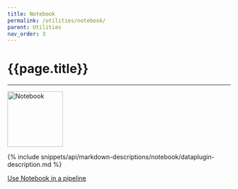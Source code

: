 ```yaml
---
title: Notebook
permalink: /utilities/notebook/
parent: Utilities
nav_order: 3
---
```


# {{page.title}}

---

<img src="{{site.baseurl}}/assets/utility_images/notebook.png" width="125" alt="Notebook">

{% include snippets/api/markdown-descriptions/notebook/dataplugin-description.md %}

[Use Notebook in a pipeline]({{site.baseurl}}/how-to-guides/automate-actions/create-a-custom-pipeline)
